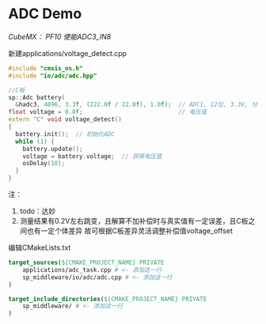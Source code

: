 # ADC Demo

_CubeMX：_
_PF10 使能ADC3_IN8_

新建applications/voltage_detect.cpp
```cpp
#include "cmsis_os.h"
#include "io/adc/adc.hpp"

//C板
sp::Adc battery(
  &hadc3, 4096, 3.3f, (222.0f / 22.0f), 1.0f);  // ADC1, 12位, 3.3V, 分压比222:22 ，偏移1V
float voltage = 0.0f;                           // 电压值
extern "C" void voltage_detect()
{
  battery.init();  // 初始化ADC
  while (1) {
    battery.update();
    voltage = battery.voltage;  // 获得电压值
    osDelay(10);                  
  } 
}
```
注：
1. todo：达妙
2. 测量结果有0.2V左右跳变，且解算不加补偿时与真实值有一定误差，且C板之间也有一定个体差异
故可根据C板差异灵活调整补偿值voltage_offset

编辑CMakeLists.txt
```cmake
target_sources(${CMAKE_PROJECT_NAME} PRIVATE
    applications/adc_task.cpp # <- 添加这一行
    sp_middleware/io/adc/adc.cpp # <- 添加这一行
)

target_include_directories(${CMAKE_PROJECT_NAME} PRIVATE
    sp_middleware/ # <- 添加这一行
)
```